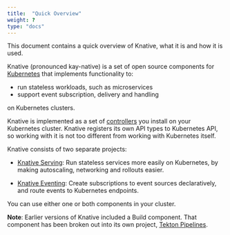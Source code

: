```yaml
---
title:  "Quick Overview"
weight: ?
type: "docs"
---
```


This document contains a quick overview of Knative, what it is and how it is used.

Knative (pronounced kay-native) is a set of open source components for [Kubernetes](https://kubernetes.io) that implements
functionality to:

* run stateless workloads, such as microservices
* support event subscription, delivery and handling 

on Kubernetes clusters.

Knative is implemented as a set of [controllers](https://kubernetes.io/docs/concepts/architecture/controller/) you install
on your Kubernetes cluster. Knative registers its own API types to Kubernetes API, so working with it is not 
too different from working with Kubernetes itself.

Knative consists of two separate projects:

* [Knative Serving](https://knative.dev/docs/serving/): Run stateless services more easily on Kubernetes, 
   by making autoscaling, networking and rollouts easier. 

* [Knative Eventing](https://knative.dev/docs/eventing/): Create subscriptions to event sources declaratively, 
   and route events to Kubernetes endpoints. 

You can use either one or both components in your cluster.

**Note**: Earlier versions of Knative included a Build component.  That component has been broken out into its own
project, [Tekton Pipelines](https://tekton.dev/).
